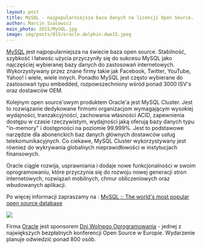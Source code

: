 ```yaml
---
layout: post
title: MySQL - najpopularniejsza baza danych na licencji Open Source.
author: Marcin_Szalowicz
main_photo: 2015/MySQL.jpg
image: img/posts/015/oracle.dolphin.dwo15.jpeg
---
```

[MySQL](http://www.mysql.com/) jest najpopularniejsza na świecie baza open source. Stabilność, szybkość i łatwośc użycia przyczyniły się do sukcesu MySQL jako najczęściej wybieranej bazy danych do zastosowań internetowych. Wykorzystywany przez znane firmy takie jak Facebook, Twitter, YouTube, Yahoo! i wiele, wiele innych. Ponadto MySQL jest często wybierane do zastosowań typu embedded, rozpowszechniony wśród ponad 3000 ISV's oraz dostawców OEM.

Kolejnym open source'owym produktem Oracle'a jest MySQL Cluster. Jest to rozwiązanie dedykowane firmomi organizacjom wymagającym wysokiej wydajności, tranzakcyjności, zachowania własności ACID, zapewnienia dostępu w czasie rzeczywistym, wydajności jaką oferują bazy danych typu "in-memory" i dostępności na poziomie 99.999%. Jest to podstawowe narzędzie dla abonenckich baz danych głównych dostawców usług telekomunikacyjnych. Co ciekawe, MySQL Cluster wykorzystywany jest również do wykrywania globalnych nieprawidłowości w instytucjach finansowych.

Oracle ciągle rozwija, usprawniania i dodaje nowe funkcjonalności w swoim oprogramowaniu, które przyczynia się do rozwoju nowej generacji stron internetowych, rozwiązań mobilnych, chmur obliczeniowych oraz wbudowanych aplikacji.

Po więcej informacji zapraszamy na : [MySQL :: The world's most popular open source database](http://www.mysql.com/)

<img class="big" src="/pl/blog/img/posts/2015/oracle.dolphin.dwo15.jpeg">

Firma [Oracle](http://www.oracle.com/index.html) jest sponsorem [Dni Wolnego Oprogramowania](http://dwo.mikstura.it) -  jednej z największych bezpłatnych konferencji Open Source w Europie. Wydarzenie planuje odwiedzić ponad 800 osób.


